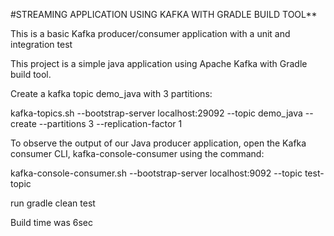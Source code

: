 
#STREAMING APPLICATION USING KAFKA WITH GRADLE BUILD TOOL**


This is a basic Kafka producer/consumer application with a unit and integration test


This project is a simple java application using Apache Kafka with Gradle build tool.

Create a kafka topic demo_java with 3 partitions:

kafka-topics.sh --bootstrap-server localhost:29092 --topic demo_java --create --partitions 3 --replication-factor 1

To observe the output of our Java producer application, open the Kafka consumer CLI, kafka-console-consumer using the command:

kafka-console-consumer.sh --bootstrap-server localhost:9092 --topic test-topic

run gradle clean test

Build time was 6sec


